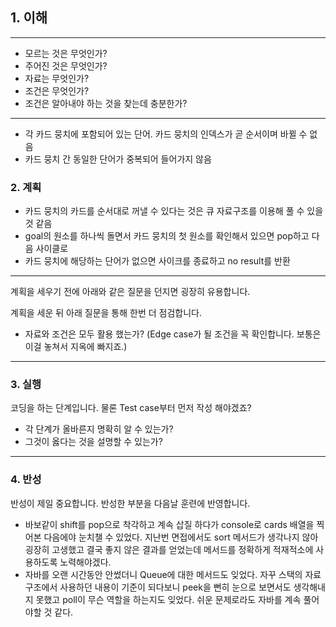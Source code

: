 ## 1. 이해

---
- 모르는 것은 무엇인가?
- 주어진 것은 무엇인가?
- 자료는 무엇인가?
- 조건은 무엇인가?
- 조건은 알아내야 하는 것을 찾는데 충분한가?
---
- 각 카드 뭉치에 포함되어 있는 단어. 카드 뭉치의 인덱스가 곧 순서이며 바뀔 수 없음
- 카드 뭉치 간 동일한 단어가 중복되어 들어가지 않음

### 2. 계획
- 카드 뭉치의 카드를 순서대로 꺼낼 수 있다는 것은 큐 자료구조를 이용해 풀 수 있을 것 같음
- goal의 원소를 하나씩 돌면서 카드 뭉치의 첫 원소를 확인해서 있으면 pop하고 다음 사이클로
- 카드 뭉치에 해당하는 단어가 없으면 사이크를 종료하고 no result를 반환

---
계획을 세우기 전에 아래와 같은 질문을 던지면 굉장히 유용합니다.

계획을 세운 뒤 아래 질문을 통해 한번 더 점검합니다.

- 자료와 조건은 모두 활용 했는가? (Edge case가 될 조건을 꼭 확인합니다. 보통은 이걸 놓쳐서 지옥에 빠지죠.)
---

### 3. 실행

코딩을 하는 단계입니다. 물론 Test case부터 먼저 작성 해야겠죠?

- 각 단계가 올바른지 명확히 알 수 있는가?
- 그것이 옳다는 것을 설명할 수 있는가?

---

### 4. 반성

반성이 제일 중요합니다. 반성한 부분을 다음날 훈련에 반영합니다.
- 바보같이 shift를 pop으로 착각하고 계속 삽질 하다가 console로 cards 배열을 찍어본 다음에야 눈치챌 수 있었다. 지난번 면접에서도 sort 메서드가 생각나지 않아 굉장히 고생했고 결국 좋지 않은 결과를 얻었는데 메서드를 정확하게 적재적소에 사용하도록 노력해야겠다.
- 자바를 오랜 시간동안 안썼더니 Queue에 대한 메서드도 잊었다. 자꾸 스택의 자료구조에서 사용하던 내용이 기준이 되다보니 peek을 뻔히 눈으로 보면서도 생각해내지 못했고 poll이 무슨 역할을 하는지도 잊었다. 쉬운 문제로라도 자바를 계속 풀어야할 것 같다.
